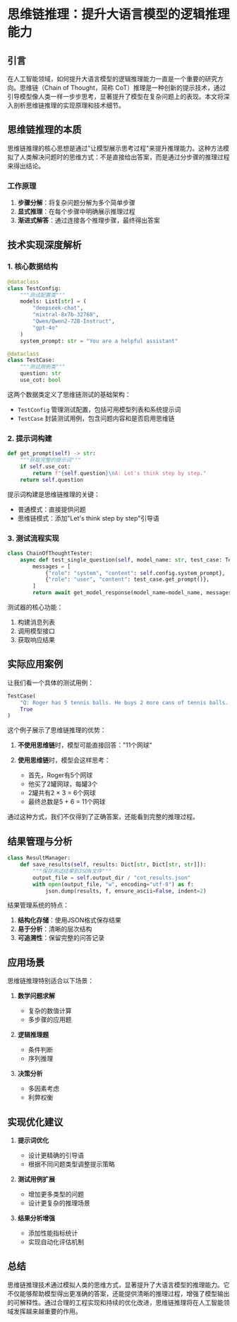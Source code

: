 # 思维链推理：提升大语言模型的逻辑推理能力

## 引言

在人工智能领域，如何提升大语言模型的逻辑推理能力一直是一个重要的研究方向。思维链（Chain of Thought，简称 CoT）推理是一种创新的提示技术，通过引导模型像人类一样一步步思考，显著提升了模型在复杂问题上的表现。本文将深入剖析思维链推理的实现原理和技术细节。

## 思维链推理的本质

思维链推理的核心思想是通过"让模型展示思考过程"来提升推理能力。这种方法模拟了人类解决问题时的思维方式：不是直接给出答案，而是通过分步骤的推理过程来得出结论。

### 工作原理

1. **步骤分解**：将复杂问题分解为多个简单步骤
2. **显式推理**：在每个步骤中明确展示推理过程
3. **渐进式解答**：通过连接各个推理步骤，最终得出答案

## 技术实现深度解析

### 1. 核心数据结构

```python
@dataclass
class TestConfig:
    """测试配置类"""
    models: List[str] = (
        "deepseek-chat",
        "mixtral-8x7b-32768", 
        "Qwen/Qwen2-72B-Instruct",
        "gpt-4o"
    )
    system_prompt: str = "You are a helpful assistant"

@dataclass
class TestCase:
    """测试用例类"""
    question: str
    use_cot: bool
```

这两个数据类定义了思维链测试的基础架构：
- `TestConfig` 管理测试配置，包括可用模型列表和系统提示词
- `TestCase` 封装测试用例，包含问题内容和是否启用思维链

### 2. 提示词构建

```python
def get_prompt(self) -> str:
    """获取完整的提示词"""
    if self.use_cot:
        return f"{self.question}\nA: Let's think step by step."
    return self.question
```

提示词构建是思维链推理的关键：
- 普通模式：直接提供问题
- 思维链模式：添加"Let's think step by step"引导语

### 3. 测试流程实现

```python
class ChainOfThoughtTester:
    async def test_single_question(self, model_name: str, test_case: TestCase) -> str:
        messages = [
            {"role": "system", "content": self.config.system_prompt},
            {"role": "user", "content": test_case.get_prompt()},
        ]
        return await get_model_response(model_name=model_name, messages=messages)
```

测试器的核心功能：
1. 构建消息列表
2. 调用模型接口
3. 获取响应结果

## 实际应用案例

让我们看一个具体的测试用例：

```python
TestCase(
    "Q: Roger has 5 tennis balls. He buys 2 more cans of tennis balls. Each can has 3 tennis balls. How many tennis balls does he have now?",
    True
)
```

这个例子展示了思维链推理的优势：

1. **不使用思维链**时，模型可能直接回答："11个网球"

2. **使用思维链**时，模型会这样思考：
   - 首先，Roger有5个网球
   - 他买了2罐网球，每罐3个
   - 2罐共有2 × 3 = 6个网球
   - 最终总数是5 + 6 = 11个网球

通过这种方式，我们不仅得到了正确答案，还能看到完整的推理过程。

## 结果管理与分析

```python
class ResultManager:
    def save_results(self, results: Dict[str, Dict[str, str]]):
        """保存测试结果到JSON文件"""
        output_file = self.output_dir / "cot_results.json"
        with open(output_file, "w", encoding="utf-8") as f:
            json.dump(results, f, ensure_ascii=False, indent=2)
```

结果管理系统的特点：
1. **结构化存储**：使用JSON格式保存结果
2. **易于分析**：清晰的层次结构
3. **可追溯性**：保留完整的问答记录

## 应用场景

思维链推理特别适合以下场景：

1. **数学问题求解**
   - 复杂的数值计算
   - 多步骤的应用题

2. **逻辑推理题**
   - 条件判断
   - 序列推理

3. **决策分析**
   - 多因素考虑
   - 利弊权衡

## 实现优化建议

1. **提示词优化**
   - 设计更精确的引导语
   - 根据不同问题类型调整提示策略

2. **测试用例扩展**
   - 增加更多类型的问题
   - 设计更复杂的推理场景

3. **结果分析增强**
   - 添加性能指标统计
   - 实现自动化评估机制

## 总结

思维链推理技术通过模拟人类的思维方式，显著提升了大语言模型的推理能力。它不仅能够帮助模型得出更准确的答案，还能提供清晰的推理过程，增强了模型输出的可解释性。通过合理的工程实现和持续的优化改进，思维链推理将在人工智能领域发挥越来越重要的作用。
